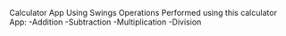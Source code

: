 Calculator App Using Swings
Operations Performed using this calculator App:
-Addition
-Subtraction
-Multiplication
-Division
